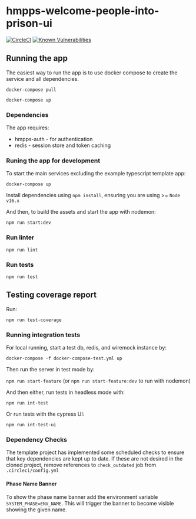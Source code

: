 # hmpps-welcome-people-into-prison-ui

[![CircleCI](https://circleci.com/gh/ministryofjustice/hmpps-welcome-people-into-prison-ui/tree/main.svg?style=svg)](https://circleci.com/gh/ministryofjustice/hmpps-welcome-people-into-prison-ui)
[![Known Vulnerabilities](https://snyk.io/test/github/ministryofjustice/hmpps-welcome-people-into-prison-ui/badge.svg)](https://snyk.io/test/github/ministryofjustice/hmpps-welcome-people-into-prison-ui)

## Running the app
The easiest way to run the app is to use docker compose to create the service and all dependencies. 

`docker-compose pull`

`docker-compose up`

### Dependencies
The app requires: 
* hmpps-auth - for authentication
* redis - session store and token caching

### Runing the app for development

To start the main services excluding the example typescript template app: 

`docker-compose up`

Install dependencies using `npm install`, ensuring you are using >= `Node v16.x`

And then, to build the assets and start the app with nodemon:

`npm run start:dev`

### Run linter

`npm run lint`

### Run tests

`npm run test`

## Testing coverage report

Run:

```shell
npm run test-coverage
```

### Running integration tests

For local running, start a test db, redis, and wiremock instance by:

`docker-compose -f docker-compose-test.yml up`

Then run the server in test mode by:

`npm run start-feature` (or `npm run start-feature:dev` to run with nodemon)

And then either, run tests in headless mode with:

`npm run int-test`
 
Or run tests with the cypress UI:

`npm run int-test-ui`


### Dependency Checks

The template project has implemented some scheduled checks to ensure that key dependencies are kept up to date.
If these are not desired in the cloned project, remove references to `check_outdated` job from `.circleci/config.yml`

#### Phase Name Banner
To show the phase name banner add the environment variable ``` SYSTEM_PHASE=ENV_NAME ```. 
This will trigger the banner to become visible showing the given name.
